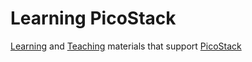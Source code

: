 # Learning PicoStack

[Learning](learning/index.md)
and
[Teaching](teaching/index.md)
materials that support 
[PicoStack](https://PicoStack.org/)
